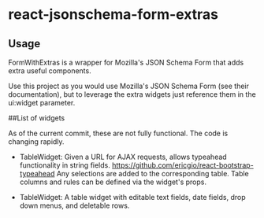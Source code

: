 # react-jsonschema-form-extras

## Usage

FormWithExtras is a wrapper for Mozilla's JSON Schema Form that adds extra useful components.

Use this project as you would use Mozilla's JSON Schema Form (see their documentation), but to leverage the extra widgets just reference them in the ui:widget parameter.

##List of widgets

As of the current commit, these are not fully functional. The code is changing rapidly.

- TableWidget: Given a URL for AJAX requests, allows typeahead functionality in string fields.
https://github.com/ericgio/react-bootstrap-typeahead Any selections are added to the corresponding table. Table columns and rules can be defined via the widget's props.

- TableWidget: A table widget with editable text fields, date fields, drop down menus, and deletable rows.
